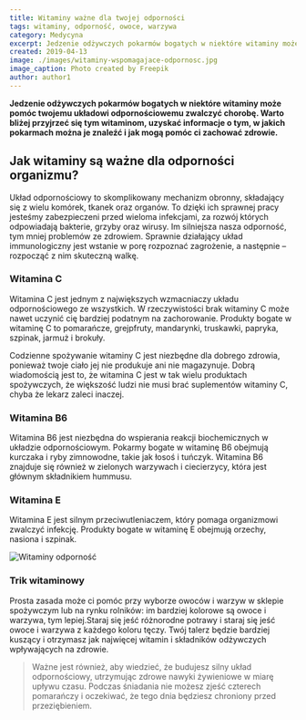 ```yaml
---
title: Witaminy ważne dla twojej odporności
tags: witaminy, odporność, owoce, warzywa
category: Medycyna
excerpt: Jedzenie odżywczych pokarmów bogatych w niektóre witaminy może pomóc twojemu układowi odpornościowemu zwalczyć chorobę
created: 2019-04-13
image: ./images/witaminy-wspomagajace-odpornosc.jpg
image_caption: Photo created by Freepik
author: author1
---
```


**Jedzenie odżywczych pokarmów bogatych w niektóre witaminy może pomóc twojemu układowi odpornościowemu zwalczyć chorobę. Warto bliżej przyjrzeć się tym witaminom, uzyskać informacje o tym, w jakich pokarmach można je znaleźć i jak mogą pomóc ci zachować zdrowie.**


## Jak witaminy są ważne dla odporności organizmu?

Układ odpornościowy to skomplikowany mechanizm obronny, składający się z wielu komórek, tkanek oraz organów. To dzięki ich sprawnej pracy jesteśmy zabezpieczeni przed wieloma infekcjami, za rozwój których odpowiadają bakterie, grzyby oraz wirusy. Im silniejsza nasza odporność, tym mniej problemów ze zdrowiem. Sprawnie działający układ immunologiczny jest wstanie w porę rozpoznać zagrożenie, a następnie – rozpocząć z nim skuteczną walkę.

### Witamina C

Witamina C jest jednym z największych wzmacniaczy układu odpornościowego ze wszystkich. W rzeczywistości brak witaminy C może nawet uczynić cię bardziej podatnym na zachorowanie. Produkty bogate w witaminę C to pomarańcze, grejpfruty, mandarynki, truskawki, papryka, szpinak, jarmuż i brokuły. 

Codzienne spożywanie witaminy C jest niezbędne dla dobrego zdrowia, ponieważ twoje ciało jej nie produkuje ani nie magazynuje. Dobrą wiadomością jest to, że witamina C jest w tak wielu produktach spożywczych, że większość ludzi nie musi brać suplementów witaminy C, chyba że lekarz zaleci inaczej.

### Witamina B6

Witamina B6 jest niezbędna do wspierania reakcji biochemicznych w układzie odpornościowym. Pokarmy bogate w witaminę B6 obejmują kurczaka i ryby zimnowodne, takie jak łosoś i tuńczyk. Witamina B6 znajduje się również w zielonych warzywach i ciecierzycy, która jest głównym składnikiem hummusu.

### Witamina E

Witamina E jest silnym przeciwutleniaczem, który pomaga organizmowi zwalczyć infekcję. Produkty bogate w witaminę E obejmują orzechy, nasiona i szpinak.

![Witaminy odporność](./mages/witaminy-wazne-dla-twojej-odpornosci.jpg "Jak witaminy są ważne dla odporności organizmu")

### Trik witaminowy

Prosta zasada może ci pomóc przy wyborze owoców i warzyw w sklepie spożywczym lub na rynku rolników: im bardziej kolorowe są owoce i warzywa, tym lepiej.Staraj się jeść różnorodne potrawy i staraj się jeść owoce i warzywa z każdego koloru tęczy. Twój talerz będzie bardziej kuszący i otrzymasz jak najwięcej witamin i składników odżywczych wpływających na zdrowie.

> Ważne jest również, aby wiedzieć, że budujesz silny układ odpornościowy, utrzymując zdrowe nawyki żywieniowe w miarę upływu czasu. Podczas śniadania nie możesz zjeść czterech pomarańczy i oczekiwać, że tego dnia będziesz chroniony przed przeziębieniem.